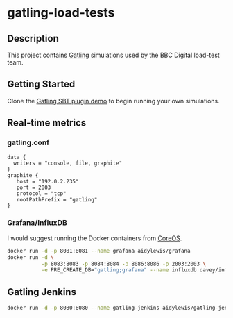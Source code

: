 gatling-load-tests 
==================

## Description

This project contains [Gatling](http://gatling.io/#/) simulations used 
by the BBC Digital load-test team. 

## Getting Started

Clone the [Gatling SBT plugin demo](https://github.com/gatling/gatling-sbt-plugin-demo)
to begin running your own simulations. 

## Real-time metrics
### gatling.conf
```
data {
  writers = "console, file, graphite"
}
graphite {
   host = "192.0.2.235" 
   port = 2003
   protocol = "tcp"
   rootPathPrefix = "gatling"
}
```

### Grafana/InfluxDB

I would suggest running the Docker containers from [CoreOS](https://coreos.com/). 

```bash
docker run -d -p 8081:8081 --name grafana aidylewis/grafana
docker run -d \
           -p 8083:8083 -p 8084:8084 -p 8086:8086 -p 2003:2003 \
           -e PRE_CREATE_DB="gatling;grafana" --name influxdb davey/influxdb:latest
```

## Gatling Jenkins 
```bash 
docker run -d -p 8080:8080 --name gatling-jenkins aidylewis/gatling-jenkins
```

